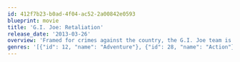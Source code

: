 ```yaml
---
id: 412f7b23-b0ad-4f04-ac52-2a00842e0593
blueprint: movie
title: 'G.I. Joe: Retaliation'
release_date: '2013-03-26'
overview: 'Framed for crimes against the country, the G.I. Joe team is terminated by Presidential order. This forces the G.I. Joes into not only fighting their mortal enemy Cobra; they are forced to contend with threats from within the government that jeopardize their very existence.'
genres: '[{"id": 12, "name": "Adventure"}, {"id": 28, "name": "Action"}, {"id": 878, "name": "Science Fiction"}, {"id": 53, "name": "Thriller"}]'
---
```

